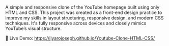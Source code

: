 A simple and responsive clone of the YouTube homepage built using only HTML and CSS. This project was created as a front-end design practice to improve my skills in layout structuring, responsive design, and modern CSS techniques. It's fully responsive across devices and closely mimics YouTube’s visual structure.

🔗 Live Demo: https://jiyarojoseph.github.io/Youtube-Clone-HTML-CSS/

